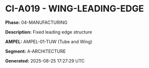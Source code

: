 # CI-A019 - WING-LEADING-EDGE

**Phase:** 04-MANUFACTURING

**Description:** Fixed leading edge structure

**AMPEL:** AMPEL-01-TUW (Tube and Wing)

**Segment:** A-ARCHITECTURE

**Generated:** 2025-08-25 17:27:29 UTC
